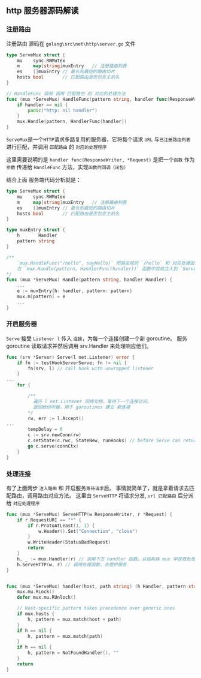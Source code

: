 ## http 服务器源码解读

### 注册路由
注册路由 源码在 `golang\src\net\http\server.go` 文件

```go
type ServeMux struct {
	mu    sync.RWMutex
	m     map[string]muxEntry   // 注册路由列表
	es    []muxEntry // 最长到最短的路由切片
	hosts bool       // 匹配路由是否包含主机名
}

// HandleFunc 调用 调用 匹配路由 的 对应的处理方法
func (mux *ServeMux) HandleFunc(pattern string, handler func(ResponseWriter, *Request)) {
	if handler == nil {
		panic("http: nil handler")
	}
	mux.Handle(pattern, HandlerFunc(handler))
}
```
`ServeMux`是一个`HTTP`请求多路复用的服务器，它将每个请求 `URL` 与`已注册路由列表`进行匹配，并调用 `匹配路由` 的 `对应的处理程序`

这里需要说明的是 `handler func(ResponseWriter, *Request)` 是把一个`函数` 作为 `参数` 传递给 `HandleFunc` 方法，实现`函数的回调（闭包）`

结合上面 服务端代码分析就是：
```go
type ServeMux struct {
	mu    sync.RWMutex
	m     map[string]muxEntry   // 注册路由列表
	es    []muxEntry // 最长到最短的路由切片
	hosts bool       // 匹配路由是否包含主机名
}

type muxEntry struct {
	h       Handler
	pattern string
}

/**
    `mux.HandleFunc("/hello", sayHello)` 把路由规则 `/hello` 和 对应处理函数 `sayHello`，
    在 `mux.Handle(pattern, HandlerFunc(handler))` 函数中完成注入到 `ServeMux` 结构体
*/
func (mux *ServeMux) Handle(pattern string, handler Handler) {
	...
	e := muxEntry{h: handler, pattern: pattern}
	mux.m[pattern] = e
    ...
}
```

### 开启服务器
`Serve` 接受 `Listener l` 传入 `连接`，为每一个连接创建一个新 goroutine。 服务 goroutine 读取请求并然后调用 srv.Handler 来处理响应他们。
```go
func (srv *Server) Serve(l net.Listener) error {
	if fn := testHookServerServe; fn != nil {
		fn(srv, l) // call hook with unwrapped listener
	}
...
	for {

        /**
          遍历 l net.Listener 网络句柄，等待下一个连接访问。
          返回给侦听器，用于 goroutines 建立 新连接
        */
		rw, err := l.Accept()
...		
		tempDelay = 0
		c := srv.newConn(rw)
		c.setState(c.rwc, StateNew, runHooks) // before Serve can return
		go c.serve(connCtx)
	}
}
```

### 处理连接
有了上面两步 `注入路由` 和 开启服务`等待请求`后。
事情就简单了，就是拿着请求去匹配路由，调用路由对应方法。
这里由 `ServeHTTP` 将请求分发, `url 匹配路由` 后分派给 `对应处理程序`
```go
func (mux *ServeMux) ServeHTTP(w ResponseWriter, r *Request) {
	if r.RequestURI == "*" {
		if r.ProtoAtLeast(1, 1) {
			w.Header().Set("Connection", "close")
		}
		w.WriteHeader(StatusBadRequest)
		return
	}
	h, _ := mux.Handler(r) // 调用下方 handler 函数，从结构体 mux 中获取处理函数
	h.ServeHTTP(w, r) // 调用处理函数，去提供服务
}


func (mux *ServeMux) handler(host, path string) (h Handler, pattern string) {
	mux.mu.RLock()
	defer mux.mu.RUnlock()

	// Host-specific pattern takes precedence over generic ones
	if mux.hosts {
		h, pattern = mux.match(host + path)
	}
	if h == nil {
		h, pattern = mux.match(path)
	}
	if h == nil {
		h, pattern = NotFoundHandler(), ""
	}
	return
}
```